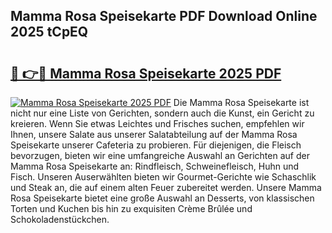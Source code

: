 ## Mamma Rosa Speisekarte PDF Download Online 2025 tCpEQ

# <h2><a href="http://gc95l6u.nevu.top/?p=Mamma+Rosa+Speisekarte">🔗 👉🔴 Mamma Rosa Speisekarte 2025 PDF</a></h2>

[![Mamma Rosa Speisekarte 2025 PDF](https://i.imgur.com/dBaPXMq.png)](http://gc95l6u.nevu.top/?p=Mamma+Rosa+Speisekarte)
Die Mamma Rosa Speisekarte ist nicht nur eine Liste von Gerichten, sondern auch die Kunst, ein Gericht zu kreieren. Wenn Sie etwas Leichtes und Frisches suchen, empfehlen wir Ihnen, unsere Salate aus unserer Salatabteilung auf der Mamma Rosa Speisekarte unserer Cafeteria zu probieren. Für diejenigen, die Fleisch bevorzugen, bieten wir eine umfangreiche Auswahl an Gerichten auf der Mamma Rosa Speisekarte an: Rindfleisch, Schweinefleisch, Huhn und Fisch. Unseren Auserwählten bieten wir Gourmet-Gerichte wie Schaschlik und Steak an, die auf einem alten Feuer zubereitet werden. Unsere Mamma Rosa Speisekarte bietet eine große Auswahl an Desserts, von klassischen Torten und Kuchen bis hin zu exquisiten Crème Brûlée und Schokoladenstückchen.
